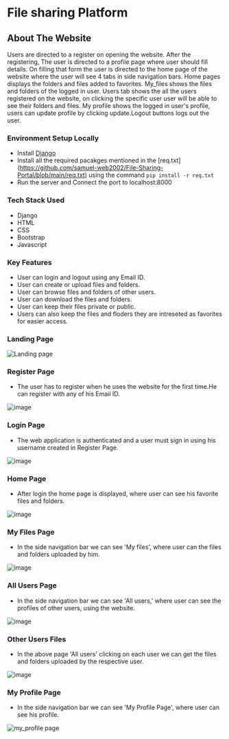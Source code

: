 # File sharing Platform

## About The Website
Users are directed to a register on opening the website. After the registering, The user is directed to a profile page where user should fill details. On filling that form the user is directed to the home page of the website where the user will see 4 tabs in side navigation bars. Home pages displays the folders and files added to favorites. My_files shows the files and folders of the logged in user. Users tab shows the all the users registered on the website, on clicking the specific user user will be able to see their folders and files. My profile shows the logged in user's profile, users can update profile by clicking update.Logout buttons logs out the user.  

### Environment Setup Locally

* Install [Django](https://docs.djangoproject.com/en/3.2/topics/install/)
* Install all the required pacakges mentioned in the [req.txt] 
  (https://github.com/samuel-web2002/File-Sharing-Portal/blob/main/req.txt) using the command `pip
  install -r req.txt`
* Run the server and Connect the port to localhost:8000

### Tech Stack Used

* Django
* HTML
* CSS
* Bootstrap
* Javascript

### Key Features

* User can login and logout using any Email ID.
* User can create or upload  files and folders.
* User can browse  files and folders of other users.
* User can download the files and folders.
* User can keep their files private or public.
* Users can also keep the files and floders they are intreseted as favorites for easier access.
### Landing Page
![Landing page](https://user-images.githubusercontent.com/83687581/179352405-c2f48fe8-33be-4708-a92c-f1afb8997320.png)

### Register Page
* The user has to register when he uses the website for the first time.He can register with any of his   Email ID.

![image](https://user-images.githubusercontent.com/58564940/126109866-e753f827-98dc-4520-9f81-e6ea4525616b.png)
 
### Login Page
* The web application is authenticated and a user must sign in using his username created in Register Page.

![image](https://user-images.githubusercontent.com/58564940/126109580-9ab6de04-c81f-475e-bebf-03c54c7d686f.png)

### Home Page
* After login the home page is displayed, where user can see his favorite files and folders.

 ![image](https://user-images.githubusercontent.com/58564940/126110435-4e767fda-b44c-4a69-ba57-7a5d224f68fe.png)

 ### My Files Page
 * In the side navigation bar we can see 'My files', where user can the files and folders uploaded by him.
 
 ![image](https://user-images.githubusercontent.com/58564940/126111027-6e433e69-582b-48aa-8c55-83b142997256.png)
 
 ### All Users Page
 * In the side navigation bar we can see 'All users,' where user can see the profiles of other users, using the website.
 
 ![image](https://user-images.githubusercontent.com/58564940/126111500-78aa9b4b-c137-4945-8199-716a4b6a418e.png)

### Other Users Files
* In the above page 'All users' clicking on each user we can get the files and folders uploaded by the respective user.

![image](https://user-images.githubusercontent.com/58564940/126111901-f37b58e7-1bb5-4e24-990f-e71e7ebcdbeb.png)

### My Profile Page
* In the side navigation bar we can see 'My Profile Page', where user can see his profile.

![my_profile page](https://user-images.githubusercontent.com/83687581/179352541-da5b1e9e-05cd-4a34-b0a2-0c33b56c9233.png)




